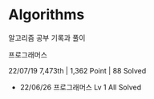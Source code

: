 # Algorithms

알고리즘 공부 기록과 풀이

프로그래머스

22/07/19 7,473th | 1,362 Point | 88 Solved

- 22/06/26 프로그래머스 Lv 1 All Solved
